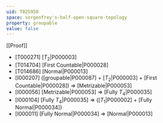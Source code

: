 ```yaml
---
uid: T025958
space: sorgenfrey's-half-open-square-topology
property: groupable
value: false
---
```

[[Proof]]

* [T000271] [$T_2$|P000003]
* [T014704] [First Countable|P000028]
* [T014686] [Normal|P000013]
* [I000207] ([groupable|P000087] + [$T_2$|P000003] + [First Countable|P000028]) => [Metrizable|P000053]
* [I000056] [Metrizable|P000053] => [Fully $T_4$|P000035]
* [I000104] [Fully $T_4$|P000035] => ([$T_1$|P000002] + [Fully Normal|P000034])
* [I000011] [Fully Normal|P000034] => [Normal|P000013]

